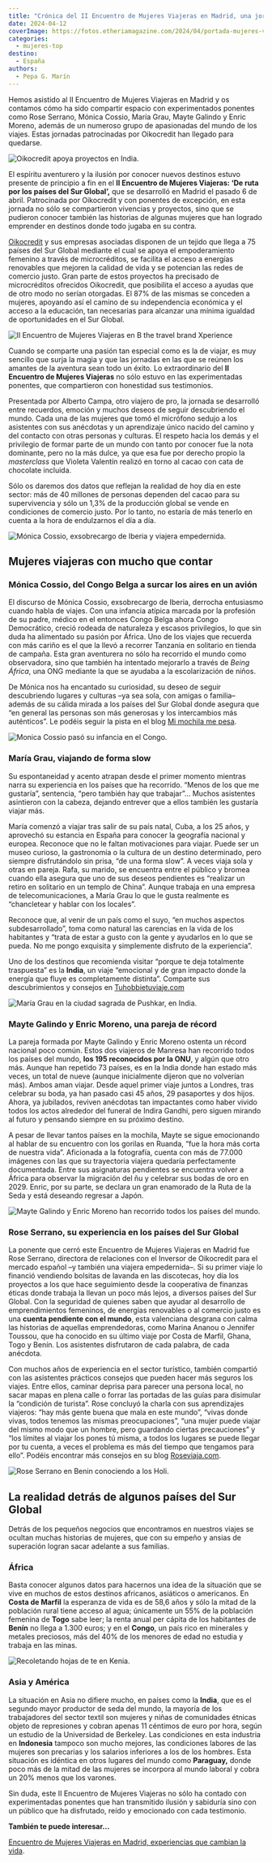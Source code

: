 ```yaml
---
title: "Crónica del II Encuentro de Mujeres Viajeras en Madrid, una jornada llena de emoción"
date: 2024-04-12
coverImage: https://fotos.etheriamagazine.com/2024/04/portada-mujeres-viajeras.jpg
categories: 
  - mujeres-top
destino: 
  - España
authors: 
  - Pepa G. Marín
---
```


Hemos asistido al II Encuentro de Mujeres Viajeras en Madrid y os contamos cómo ha sido 
compartir espacio con experimentados ponentes como Rose Serrano, Mónica Cossio, María 
Grau, Mayte Galindo y Enric Moreno, además de un numeroso grupo de apasionadas del mundo 
de los viajes. Estas jornadas patrocinadas por Oikocredit han llegado para quedarse. 

![Oikocredit apoya proyectos en India.](https://fotos.etheriamagazine.com/2024/04/india-oikocredit-etheria-magazine.jpg "Oikocredit apoya proyectos en India.")

El espíritu aventurero y la ilusión por conocer nuevos destinos estuvo presente de 
principio a fin en el **II Encuentro de Mujeres Viajeras: ‘De ruta por los países del 
Sur Global’,** que se desarrolló en Madrid el pasado 6 de abril. Patrocinada por 
Oikocredit y con ponentes de excepción, en esta jornada no sólo se compartieron 
vivencias y proyectos, sino que se pudieron conocer también las historias de algunas 
mujeres que han logrado emprender en destinos donde todo jugaba en su contra. 

[Oikocredit](https://www.oikocredit.es/es/) y sus empresas asociadas disponen de un 
tejido que llega a 75 países del Sur Global mediante el cual se apoya el empoderamiento 
femenino a través de microcréditos, se facilita el acceso a energías renovables que 
mejoren la calidad de vida y se potencian las redes de comercio justo. Gran parte de 
estos proyectos ha precisado de microcréditos ofrecidos Oikocredit, que posibilita el 
acceso a ayudas que de otro modo no serían otorgadas. El 87% de las mismas se conceden a 
mujeres, apoyando así el camino de su independencia económica y el acceso a la 
educación, tan necesarias para alcanzar una mínima igualdad de oportunidades en el Sur 
Global. 

![II Encuentro de Mujeres Viajeras en B the travel brand Xperience](https://fotos.etheriamagazine.com/2024/04/encuentro-mujeres-viajeras-2024.jpg "II Encuentro de Mujeres Viajeras en B the travel brand Xperience (Madrid). © Etheria M.")

Cuando se comparte una pasión tan especial como es la de viajar, es muy sencillo que 
surja la magia y que las jornadas en las que se reúnen los amantes de la aventura sean 
todo un éxito. Lo extraordinario del **II Encuentro de Mujeres Viajeras** no sólo estuvo 
en las experimentadas ponentes, que compartieron con honestidad sus testimonios. 

Presentada por Alberto Campa, otro viajero de pro, la jornada se desarrolló entre 
recuerdos, emoción y muchos deseos de seguir descubriendo el mundo. Cada una de las 
mujeres que tomó el micrófono sedujo a los asistentes con sus anécdotas y un aprendizaje 
único nacido del camino y del contacto con otras personas y culturas. El respeto hacia 
los demás y el privilegio de formar parte de un mundo con tanto por conocer fue la nota 
dominante, pero no la más dulce, ya que esa fue por derecho propio la _masterclass_ que 
Violeta Valentín realizó en torno al cacao con cata de chocolate incluida. 

Sólo os daremos dos datos que reflejan la realidad de hoy día en este sector: más de 40 
millones de personas dependen del cacao para su supervivencia y sólo un 1,3% de la 
producción global se vende en condiciones de comercio justo. Por lo tanto, no estaría de 
más tenerlo en cuenta a la hora de endulzarnos el día a día. 

![Mónica Cossio, exsobrecargo de Iberia y viajera empedernida.](https://fotos.etheriamagazine.com/2024/04/monica-cossio-etheria-magazine.jpg "Mónica Cossio, exsobrecargo de Iberia y viajera empedernida. © M.Cossio")

## Mujeres viajeras con mucho que contar

### Mónica Cossio, del Congo Belga a surcar los aires en un avión

El discurso de Mónica Cossio, exsobrecargo de Iberia, derrocha entusiasmo cuando habla 
de viajes. Con una infancia atípica marcada por la profesión de su padre, médico en el 
entonces Congo Belga ahora Congo Democrático, creció rodeada de naturaleza y escasos 
privilegios, lo que sin duda ha alimentado su pasión por África. Uno de los viajes que 
recuerda con más cariño es el que la llevó a recorrer Tanzania en solitario en tienda de 
campaña. Esta gran aventurera no sólo ha recorrido el mundo como observadora, sino que 
también ha intentado mejorarlo a través de _Being África_, una ONG mediante la que se 
ayudaba a la escolarización de niños. 

De Mónica nos ha encantado su curiosidad, su deseo de seguir descubriendo lugares y 
culturas –ya sea sola, con amigas o familia– además de su cálida mirada a los países del 
Sur Global donde asegura que “en general las personas son más generosas y los 
intercambios más auténticos”. Le podéis seguir la pista en el blog [Mi mochila me 
pesa](https://mimochilamepesa.com/). 

![Monica Cossio pasó su infancia en el Congo.](https://fotos.etheriamagazine.com/2024/04/monica-cossio-congo.jpg "Mónica Cossio pasó su infancia en el Congo. © M. Cossio")

### María Grau, viajando de forma slow

Su espontaneidad y acento atrapan desde el primer momento mientras narra su experiencia 
en los países que ha recorrido. “Menos de los que me gustaría”, sentencia, “pero también 
hay que trabajar”... Muchos asistentes asintieron con la cabeza, dejando entrever que a 
ellos también les gustaría viajar más. 

María comenzó a viajar tras salir de su país natal, Cuba, a los 25 años, y aprovechó su 
estancia en España para conocer la geografía nacional y europea. Reconoce que no le 
faltan motivaciones para viajar. Puede ser un museo curioso, la gastronomía o la cultura 
de un destino determinado, pero siempre disfrutándolo sin prisa, “de una forma slow”. A 
veces viaja sola y otras en pareja. Rafa, su marido, se encuentra entre el público y 
bromea cuando ella asegura que uno de sus deseos pendientes es “realizar un retiro en 
solitario en un templo de China”. Aunque trabaja en una empresa de telecomunicaciones, a 
María Grau lo que le gusta realmente es “chancletear y hablar con los locales”. 

Reconoce que, al venir de un país como el suyo, “en muchos aspectos subdesarrollado”, 
toma como natural las carencias en la vida de los habitantes y “trata de estar a gusto 
con la gente y ayudarlos en lo que se pueda. No me pongo exquisita y simplemente 
disfruto de la experiencia”. 

Uno de los destinos que recomienda visitar “porque te deja totalmente traspuesta” es la 
**India**, un viaje “emocional y de gran impacto donde la energía que fluye es 
completamente distinta”. Comparte sus descubrimientos y consejos en [Tuhobbietuviaje.com](https://tuhobbietuviaje.com/) 

![María Grau en la ciudad sagrada de Pushkar, en India.](https://fotos.etheriamagazine.com/2024/04/maria-grau-india-pushkar.jpg "María Grau en la ciudad sagrada de Pushkar, en India. © M.Grau")

### Mayte Galindo y Enric Moreno, una pareja de récord

La pareja formada por Mayte Galindo y Enric Moreno ostenta un récord nacional poco 
común. Estos dos viajeros de Manresa han recorrido todos los países del mundo, **los 195 
reconocidos por la ONU**, y algún que otro más. Aunque han repetido 73 países, es en la 
India donde han estado más veces, un total de nueve (aunque inicialmente dijeron que no 
volverían más). Ambos aman viajar. Desde aquel primer viaje juntos a Londres, tras 
celebrar su boda, ya han pasado casi 45 años, 29 pasaportes y dos hijos. Ahora, ya 
jubilados, reviven anécdotas tan impactantes como haber vivido todos los actos alrededor 
del funeral de Indira Gandhi, pero siguen mirando al futuro y pensando siempre en su 
próximo destino. 

A pesar de llevar tantos países en la mochila, Mayte se sigue emocionando al hablar de 
su encuentro con los gorilas en Ruanda, “fue la hora más corta de nuestra vida”. 
Aficionada a la fotografía, cuenta con más de 77.000 imágenes con las que su trayectoria 
viajera quedaría perfectamente documentada. Entre sus asignaturas pendientes se 
encuentra volver a África para observar la migración del ñu y celebrar sus bodas de oro 
en 2029. Enric, por su parte, se declara un gran enamorado de la Ruta de la Seda y está 
deseando regresar a Japón. 

![Mayte Galindo y Enric Moreno han recorrido todos los países del mundo.](https://fotos.etheriamagazine.com/2024/04/maytegalindo.jpg "Mayte Galindo y Enric Moreno han recorrido todos los países del mundo. © Etheria M.")

### Rose Serrano, su experiencia en los países del Sur Global

La ponente que cerró este Encuentro de Mujeres Viajeras en Madrid fue Rose Serrano, 
directora de relaciones con el Inversor de Oikocredit para el mercado español –y también 
una viajera empedernida–. Si su primer viaje lo financió vendiendo bolsitas de lavanda 
en las discotecas, hoy día los proyectos a los que hace seguimiento desde la cooperativa 
de finanzas éticas donde trabaja la llevan un poco más lejos, a diversos países del Sur 
Global. Con la seguridad de quienes saben que ayudar al desarrollo de emprendimientos 
femeninos, de energías renovables o al comercio justo es una **cuenta pendiente con el 
mundo**, esta valenciana desgrana con calma las historias de aquellas emprendedoras, 
como Marina Ananou o Jennifer Toussou, que ha conocido en su último viaje por Costa de 
Marfil, Ghana, Togo y Benín. Los asistentes disfrutaron de cada palabra, de cada 
anécdota. 

Con muchos años de experiencia en el sector turístico, también compartió con las 
asistentes prácticos consejos que pueden hacer más seguros los viajes. Entre ellos, 
caminar deprisa para parecer una persona local, no sacar mapas en plena calle o forrar 
las portadas de las guías para disimular la “condición de turista”. Rose concluyó la 
charla con sus aprendizajes viajeros: “hay más gente buena que mala en este mundo”, 
“vivas donde vivas, todos tenemos las mismas preocupaciones”, “una mujer puede viajar 
del mismo modo que un hombre, pero guardando ciertas precauciones” y “los límites al 
viajar los pones tú misma, a todos los lugares se puede llegar por tu cuenta, a veces el 
problema es más del tiempo que tengamos para ello”. Podéis encontrar más consejos en su 
blog [Roseviaja.com](https://roseviaja.com/). 

![Rose Serrano en Benin conociendo a los Holi.](https://fotos.etheriamagazine.com/2024/04/rose-serrano-benin.jpg "Rose Serrano en Benin con la etnia de los Holi. © R. Serrano")

## La realidad detrás de algunos países del Sur Global

Detrás de los pequeños negocios que encontramos en nuestros viajes se ocultan muchas 
historias de mujeres, que con su empeño y ansias de superación logran sacar adelante a 
sus familias. 

### África

Basta conocer algunos datos para hacernos una idea de la situación que se vive en muchos 
de estos destinos africanos, asiáticos o americanos. En **Costa de Marfil** la esperanza 
de vida es de 58,6 años y sólo la mitad de la población rural tiene acceso al agua; 
únicamente un 55% de la población femenina de **Togo** sabe leer; la renta anual per 
cápita de los habitantes de **Benín** no llega a 1.300 euros; y en el **Congo**, un país 
rico en minerales y metales preciosos, más del 40% de los menores de edad no estudia y 
trabaja en las minas. 

![Recoletando hojas de te en Kenia.](https://fotos.etheriamagazine.com/2024/04/kenia-oikocredit.jpg "Recolectando hojas de té en Kenia. © Njeru Industries Ltd")

### Asia y América

La situación en Asia no difiere mucho, en países como la **India**, que es el segundo 
mayor productor de seda del mundo, la mayoría de los trabajadores del sector textil son 
mujeres y niñas de comunidades étnicas objeto de represiones y cobran apenas 11 céntimos 
de euro por hora, según un estudio de la Universidad de Berkeley. Las condiciones en 
esta industria en **Indonesia** tampoco son mucho mejores, las condiciones labores de 
las mujeres son precarias y los salarios inferiores a los de los hombres. Esta situación 
es idéntica en otros lugares del mundo como **Paraguay,** donde poco más de la mitad de 
las mujeres se incorpora al mundo laboral y cobra un 20% menos que los varones. 

Sin duda, este II Encuentro de Mujeres Viajeras no sólo ha contado con experimentadas 
ponentes que han transmitido ilusión y sabiduría sino con un público que ha disfrutado, 
reído y emocionado con cada testimonio. 

**También te puede interesar...** 

[Encuentro de Mujeres Viajeras en Madrid, experiencias que cambian la 
vida](https://etheriamagazine.com/2024/03/08/encuentro-mujeres-viajeras-madrid/).
